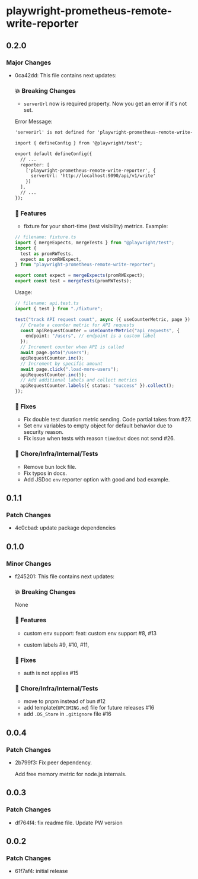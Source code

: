 # playwright-prometheus-remote-write-reporter

## 0.2.0

### Major Changes

- 0ca42dd: This file contains next updates:

  ### 💥 Breaking Changes

  - `serverUrl` now is required property. Now you get an error if it's not set.

  Error Message:

  ```txt
  'serverUrl' is not defined for 'playwright-prometheus-remote-write-reporter' package. You can set it by following example:

  import { defineConfig } from '@playwright/test';

  export default defineConfig({
    // ...
    reporter: [
      ['playwright-prometheus-remote-write-reporter', {
        serverUrl: 'http://localhost:9090/api/v1/write'
      }]
    ],
    // ...
  });
  ```

  ### 🚀 Features

  - fixture for your short-time (test visibility) metrics.
    Example:

  ```ts
  // filename: fixture.ts
  import { mergeExpects, mergeTests } from "@playwright/test";
  import {
    test as promRWTests,
    expect as promRWExpect,
  } from "playwright-prometheus-remote-write-reporter";

  export const expect = mergeExpects(promRWExpect);
  export const test = mergeTests(promRWTests);
  ```

  Usage:

  ```ts
  // filename: api.test.ts
  import { test } from "./fixture";

  test("track API request count", async ({ useCounterMetric, page }) => {
    // Create a counter metric for API requests
    const apiRequestCounter = useCounterMetric("api_requests", {
      endpoint: "/users", // endpoint is a custom label
    });
    // Increment counter when API is called
    await page.goto("/users");
    apiRequestCounter.inc();
    // Increment by specific amount
    await page.click(".load-more-users");
    apiRequestCounter.inc(5);
    // Add additional labels and collect metrics
    apiRequestCounter.labels({ status: "success" }).collect();
  });
  ```

  ### 🐛 Fixes

  - Fix double test duration metric sending. Code partial takes from #27.
  - Set env variables to empty object for default behavior due to security reason.
  - Fix issue when tests with reason `timedOut` does not send #26.

  ### 🏡 Chore/Infra/Internal/Tests

  - Remove bun lock file.
  - Fix typos in docs.
  - Add JSDoc `env` reporter option with good and bad example.

## 0.1.1

### Patch Changes

- 4c0cbad: update package dependencies

## 0.1.0

### Minor Changes

- f245201: This file contains next updates:

  ### 💥 Breaking Changes

  None

  ### 🚀 Features

  - custom env support: feat: custom env support #8, #13

  - custom labels #9, #10, #11,

  ### 🐛 Fixes

  - auth is not applies #15

  ### 🏡 Chore/Infra/Internal/Tests

  - move to pnpm instead of bun #12
  - add template(`UPCOMING.md`) file for future releases #16
  - add `.DS_Store` in `.gitignore` file #16

## 0.0.4

### Patch Changes

- 2b799f3: Fix peer dependency.

  Add free memory metric for node.js internals.

## 0.0.3

### Patch Changes

- df764f4: fix readme file. Update PW version

## 0.0.2

### Patch Changes

- 61f7af4: initial release
